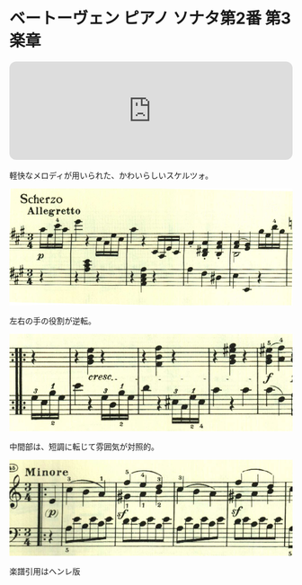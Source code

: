 # ベートーヴェン ピアノ ソナタ第2番 第3楽章

<iframe height="175" width="100%" title="Media player" src="https://embed.music.apple.com/us/album/piano-sonata-no-2-in-a-major-op-2-no-2-iii-scherzo-allegretto/1264640017?i=1264640159&amp;itscg=30200&amp;itsct=music_box_player&amp;ls=1&amp;app=music&amp;mttnsubad=1264640159&amp;theme=auto" id="embedPlayer" style="border:0;border-radius:12px;width:100%;height:175px;max-width:660px" sandbox="allow-forms allow-popups allow-same-origin allow-scripts allow-top-navigation-by-user-activation" allow="autoplay *; encrypted-media *; clipboard-write"></iframe>

軽快なメロディが用いられた、かわいらしいスケルツォ。

<img src="421.jpg">

左右の手の役割が逆転。

<img src="422.jpg">

中間部は、短調に転じて雰囲気が対照的。

<img src="420.jpg">

楽譜引用はヘンレ版
